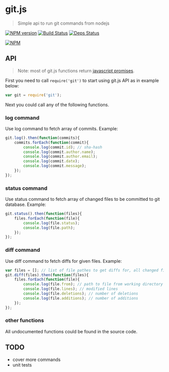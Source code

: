 # git.js

> Simple api to run git commands from nodejs

[![NPM version](https://badge.fury.io/js/git.js.png)](http://badge.fury.io/js/git.js)
[![Build Status](https://drone.io/github.com/sergeyt/git.js/status.png)](https://drone.io/github.com/sergeyt/git.js/latest)
[![Deps Status](https://david-dm.org/sergeyt/git.js.png)](https://david-dm.org/sergeyt/git.js)

[![NPM](https://nodei.co/npm/git.js.png?downloads=true&stars=true)](https://nodei.co/npm/git.js/)

## API

> Note: most of git.js functions return [javascript promises](http://promises-aplus.github.io/promises-spec/).

First you need to call ```require('git')``` to start using git.js API as in example below:

```javascript
var git = require('git');
```

Next you could call any of the following functions.

### log command

Use log command to fetch array of commits. Example:

```javascript
git.log().then(function(commits){
	commits.forEach(function(commit){
		console.log(commit.id); // sha-hash
		console.log(commit.author.name);
		console.log(commit.author.email);
		console.log(commit.date);
		console.log(commit.message);
	});
});
```

### status command

Use status command to fetch array of changed files to be committed to git database. Example:

```javascript
git.status().then(function(files){
	files.forEach(function(file){
		console.log(file.status);
		console.log(file.path);
	});
});
```

### diff command

Use diff command to fetch diffs for given files. Example:

```javascript
var files = []; // list of file pathes to get diffs for, all changed files when this list is empty or omitted
git.diff(files).then(function(files){
	files.forEach(function(file){
		console.log(file.from); // path to file from working directory
		console.log(file.lines); // modified lines
		console.log(file.deletions); // number of deletions
		console.log(file.additions); // number of additions
	});
});
```

### other functions

All undocumented functions could be found in the source code.

## TODO

* cover more commands
* unit tests
